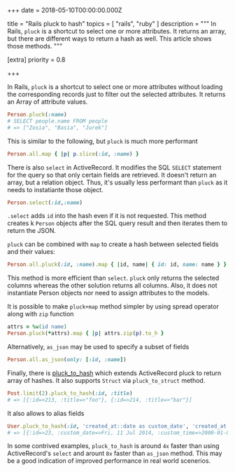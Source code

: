
+++
date = 2018-05-10T00:00:00.000Z


title = "Rails pluck to hash"
topics = [ "rails", "ruby" ]
description = """
In Rails, `pluck` is a shortcut to select one or more attributes. It returns an array, but there are different ways to return a hash as well. This article shows those methods.
"""

[extra]
priority = 0.8

+++

In Rails, `pluck` is a shortcut to select one or more attributes
without loading the corresponding records just to filter out the selected
attributes. It returns an Array of attribute values.

```ruby
Person.pluck(:name)
# SELECT people.name FROM people
# => ["Zosia", "Basia", "Jurek"]
```

This is similar to the following, but `pluck` is much more performant

```ruby
Person.all.map { |p| p.slice(:id, :name) }
```

There is also `select` in ActiveRecord. It modifies the SQL `SELECT` statement
for the query so that only certain fields are retrieved. It doesn't return an
array, but a relation object. Thus, it's usually less performant than `pluck` as
it needs to instatiante those object.

```ruby
Person.select(:id,:name)
```

`.select` adds `id` into the hash even if it is not requested. This method
creates k `Person` objects after the SQL query result and then iterates them to
return the JSON.

`pluck` can be combined with `map` to create a hash between selected fields and
their values:

```ruby
Person.all.pluck(:id, :name).map { |id, name| { id: id, name: name } }
```

This method is more efficient than `select`. `pluck` only returns the selected
columns whereas the other solution returns all columns. Also, it does not
instantiate Person objects nor need to assign attributes to the models.

It is possible to make `pluck+map` method simpler by using spread operator along
with `zip` function

```ruby
attrs = %w(id name)
Person.pluck(*attrs).map { |p| attrs.zip(p).to_h }
```

Alternatively, `as_json` may be used to specify a subset of fields

```ruby
Person.all.as_json(only: [:id, :name])
```

Finally, there is [pluck_to_hash](https://github.com/girishso/pluck_to_hash) which extends ActiveRecord pluck to return array of hashes. It also
supports `Struct` via `pluck_to_struct` method.

```ruby
Post.limit(2).pluck_to_hash(:id, :title)
# => [{:id=>213, :title=>"foo"}, {:id=>214, :title=>"bar"}]
```

It also allows to alias fields

```ruby
User.pluck_to_hash(:id, 'created_at::date as custom_date', 'created_at::time as custom_time')
# => [{:id=>23, :custom_date=>Fri, 11 Jul 2014, :custom_time=>2000-01-01 07:54:36 UTC}]
```

In some contrived examples, `pluck_to_hash` is around `4x` faster than using
ActiveRecord's `select` and arount `8x` faster than `as_json` method. This may
be a good indication of improved performance in real world scenerios.
